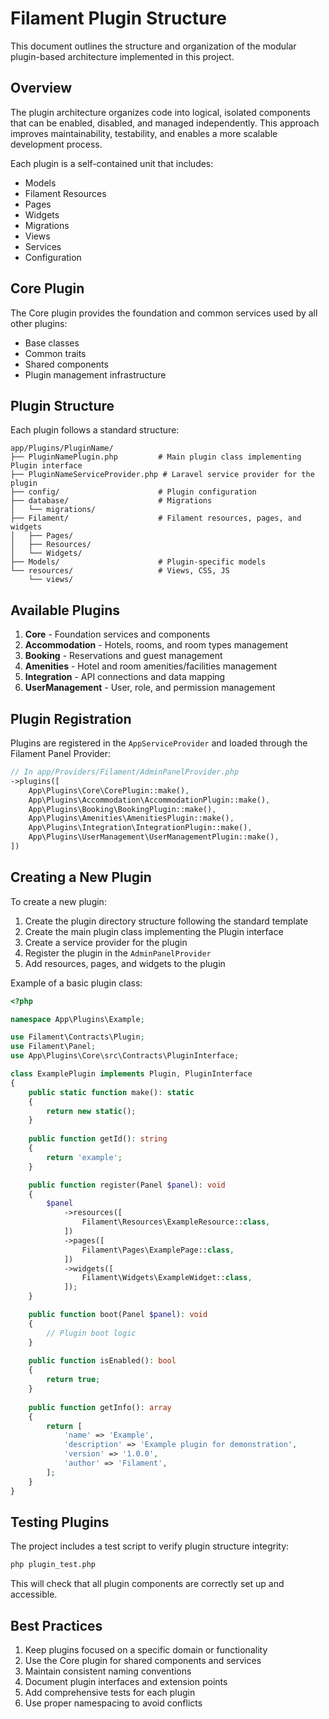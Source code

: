 # Filament Plugin Structure

This document outlines the structure and organization of the modular plugin-based architecture implemented in this project.

## Overview

The plugin architecture organizes code into logical, isolated components that can be enabled, disabled, and managed independently. This approach improves maintainability, testability, and enables a more scalable development process.

Each plugin is a self-contained unit that includes:
- Models
- Filament Resources
- Pages
- Widgets
- Migrations
- Views
- Services
- Configuration

## Core Plugin

The Core plugin provides the foundation and common services used by all other plugins:

- Base classes
- Common traits
- Shared components
- Plugin management infrastructure

## Plugin Structure

Each plugin follows a standard structure:

```
app/Plugins/PluginName/
├── PluginNamePlugin.php         # Main plugin class implementing Plugin interface
├── PluginNameServiceProvider.php # Laravel service provider for the plugin
├── config/                      # Plugin configuration
├── database/                    # Migrations
│   └── migrations/
├── Filament/                    # Filament resources, pages, and widgets
│   ├── Pages/
│   ├── Resources/
│   └── Widgets/
├── Models/                      # Plugin-specific models
└── resources/                   # Views, CSS, JS
    └── views/
```

## Available Plugins

1. **Core** - Foundation services and components
2. **Accommodation** - Hotels, rooms, and room types management
3. **Booking** - Reservations and guest management
4. **Amenities** - Hotel and room amenities/facilities management
5. **Integration** - API connections and data mapping
6. **UserManagement** - User, role, and permission management

## Plugin Registration

Plugins are registered in the `AppServiceProvider` and loaded through the Filament Panel Provider:

```php
// In app/Providers/Filament/AdminPanelProvider.php
->plugins([
    App\Plugins\Core\CorePlugin::make(),
    App\Plugins\Accommodation\AccommodationPlugin::make(),
    App\Plugins\Booking\BookingPlugin::make(),
    App\Plugins\Amenities\AmenitiesPlugin::make(),
    App\Plugins\Integration\IntegrationPlugin::make(),
    App\Plugins\UserManagement\UserManagementPlugin::make(),
])
```

## Creating a New Plugin

To create a new plugin:

1. Create the plugin directory structure following the standard template
2. Create the main plugin class implementing the Plugin interface
3. Create a service provider for the plugin
4. Register the plugin in the `AdminPanelProvider`
5. Add resources, pages, and widgets to the plugin

Example of a basic plugin class:

```php
<?php

namespace App\Plugins\Example;

use Filament\Contracts\Plugin;
use Filament\Panel;
use App\Plugins\Core\src\Contracts\PluginInterface;

class ExamplePlugin implements Plugin, PluginInterface
{
    public static function make(): static
    {
        return new static();
    }
    
    public function getId(): string
    {
        return 'example';
    }

    public function register(Panel $panel): void
    {
        $panel
            ->resources([
                Filament\Resources\ExampleResource::class,
            ])
            ->pages([
                Filament\Pages\ExamplePage::class,
            ])
            ->widgets([
                Filament\Widgets\ExampleWidget::class,
            ]);
    }

    public function boot(Panel $panel): void
    {
        // Plugin boot logic
    }
    
    public function isEnabled(): bool
    {
        return true;
    }
    
    public function getInfo(): array
    {
        return [
            'name' => 'Example',
            'description' => 'Example plugin for demonstration',
            'version' => '1.0.0',
            'author' => 'Filament',
        ];
    }
}
```

## Testing Plugins

The project includes a test script to verify plugin structure integrity:

```bash
php plugin_test.php
```

This will check that all plugin components are correctly set up and accessible.

## Best Practices

1. Keep plugins focused on a specific domain or functionality
2. Use the Core plugin for shared components and services
3. Maintain consistent naming conventions
4. Document plugin interfaces and extension points
5. Add comprehensive tests for each plugin
6. Use proper namespacing to avoid conflicts